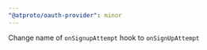 ```yaml
---
"@atproto/oauth-provider": minor
---
```


Change name of `onSignupAttempt` hook to `onSignUpAttempt`
